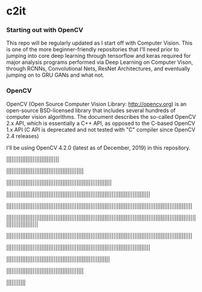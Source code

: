 # c2it

### Starting out with OpenCV

This repo will be regularly updated as I start off with Computer Vision. This is one of the more beginner-friendly repositories that I'll need prior to jumping into core deep learning through tensorflow and keras required for major analysis programs performed via Deep Learning on Computer Vison, through RCNNs, Convolutional Nets, ResNet Architectures, and eventually jumping on to GRU GANs and what not. 

### OpenCV

OpenCV (Open Source Computer Vision Library: http://opencv.org) is an open-source BSD-licensed library that includes several hundreds of computer vision algorithms. The document describes the so-called OpenCV 2.x API, which is essentially a C++ API, as opposed to the C-based OpenCV 1.x API (C API is deprecated and not tested with "C" compiler since OpenCV 2.4 releases)

I'll be using OpenCV 4.2.0 (latest as of December, 2019) in this repository.

||||||||||||||||||||||||||||||

||||||||||||||||||||||||||||||||||||||||||||

||||||||||||||||||||||||||||||||||||||||||||||||||||||||||||

||||||||||||||||||||||||||||||||||||||||||||||||||||||||||||||||||||||||||||||||||

||||||||||||||||||||||||||||||||||||||||||||||||||||||||||||||||||||||||||||||||||||||||||||||||||||||||||

||||||||||||||||||||||||||||||||||||||||||||||||||||||||||||||||||||||||||||||||||||||||||||||||||||||||||||||||||||||||||||||

||||||||||||||||||||||||||||||||||||||||||||||||||||||||||||||||||||||||||||||||||||||||||||||||||||||||||

||||||||||||||||||||||||||||||||||||||||||||||||||||||||||||||||||||||||||||||||||

|||||||||||||||||||||||||||||||||||||||||||||||||||||||||||

||||||||||||||||||||||||||||||||||||||||||||

|||||||||||
